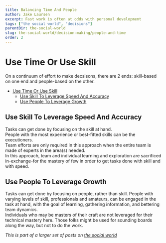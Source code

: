 ```yaml
---
title: Balancing Time And People
author: Jake Laursen
excerpt: Fast work is often at odds with personal development
tags: ["the social world", "decisions"]  
parentDir: the-social-world
slug: the-social-world/decision-making/people-and-time
order: 2
---
```


# Use Time Or Use Skill
On a continuum of effort to make decsisons, there are 2 ends: skill-based on one end and people-based on the other.  

- [Use Time Or Use Skill](#use-time-or-use-skill)
  - [Use Skill To Leverage Speed And Accuracy](#use-skill-to-leverage-speed-and-accuracy)
  - [Use People To Leverage Growth](#use-people-to-leverage-growth)

## Use Skill To Leverage Speed And Accuracy
Tasks can get done by focusing on the skill at hand.  
People with the most experience or best-fitted skills can be the executioners.  
Team efforts are only required in this approach when the entire team is made of experts in the area(s) needed.  
In this approach, team and individual learning and exploration are sacrificed in-exchange-for the mastery of few in order to get tasks done with skill and with speed.

## Use People To Leverage Growth
Tasks can get done by focusing on people, rather than skill. 
People with varying levels of skill, professionals and amateurs, can be engaged in the task at hand, with the goal of learning, gathering information, and bettering team dynamics.  
Individuals who may be masters of their craft are not leveraged for their technical mastery here. Those folks might be used for sounding boards along the way, but not to do the work.  


_This is part of a larger set of posts on [the social world](/the-social-world)_